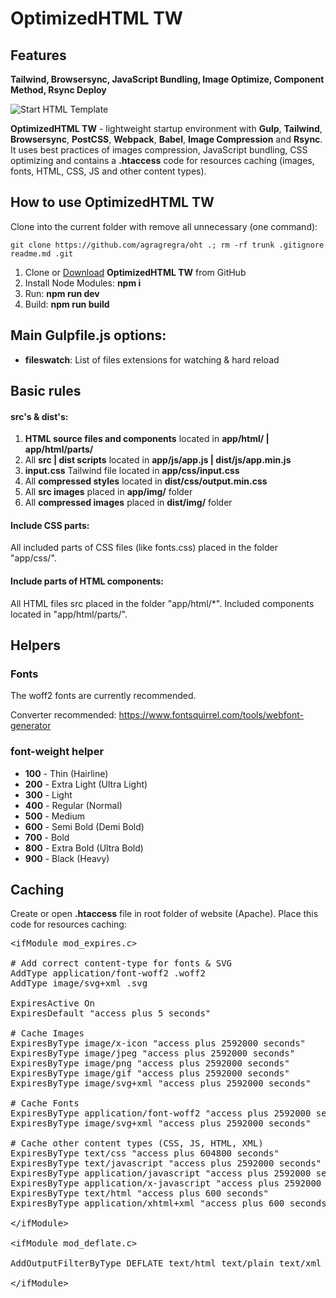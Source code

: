 <h1>OptimizedHTML TW</h1>

<h2>Features</h2>

<strong>Tailwind, Browsersync, JavaScript Bundling, Image Optimize, Component Method, Rsync Deploy</strong>

<p>
	<img src="https://raw.githubusercontent.com/agragregra/oht/master/dist/img/preview.jpg" alt="Start HTML Template">
</p>

<p><strong>OptimizedHTML TW</strong> - lightweight startup environment with <strong>Gulp</strong>, <strong>Tailwind</strong>, <strong>Browsersync</strong>, <strong>PostCSS</strong>, <strong>Webpack</strong>, <strong>Babel</strong>, <strong>Image Compression</strong> and <strong>Rsync</strong>. It uses best practices of images compression, JavaScript bundling, CSS optimizing and contains a <strong>.htaccess</strong> code for resources caching (images, fonts, HTML, CSS, JS and other content types).</p>

<h2>How to use OptimizedHTML TW</h2>

<p>Clone into the current folder with remove all unnecessary (one command):</p>

```
git clone https://github.com/agragregra/oht .; rm -rf trunk .gitignore readme.md .git
```

<ol>
	<li>Clone or <a href="https://github.com/agragregra/OptimizedHTML-TW/archive/master.zip">Download</a> <strong>OptimizedHTML TW</strong> from GitHub</li>
	<li>Install Node Modules: <strong>npm i</strong></li>
	<li>Run: <strong>npm run dev</strong></li>
	<li>Build: <strong>npm run build</strong></li>
</ol>

<h2>Main Gulpfile.js options:</h2>

<ul>
	<li><strong>fileswatch</strong>: List of files extensions for watching & hard reload</li>
</ul>

<h2>Basic rules</h2>

<h4>src's & dist's:</h4>

<ol>
	<li><strong>HTML source files and components</strong> located in <strong>app/html/ | app/html/parts/</strong></li>
	<li>All <strong>src | dist scripts</strong> located in <strong>app/js/app.js | dist/js/app.min.js</strong></li>
	<li><strong>input.css</strong> Tailwind file located in <strong>app/css/input.css</strong></li>
	<li>All <strong>compressed styles</strong> located in <strong>dist/css/output.min.css</strong></li>
	<li>All <strong>src images</strong> placed in <strong>app/img/</strong> folder</li>
	<li>All <strong>compressed images</strong> placed in <strong>dist/img/</strong> folder</li>
</ol>

<h4>Include CSS parts:</h4>

<p>All included parts of CSS files (like fonts.css) placed in the folder "app/css/".</p>

<h4>Include parts of HTML components:</h4>

<p>All HTML files src placed in the folder "app/html/*". Included components located in "app/html/parts/".</p>

<h2>Helpers</h2>

<h3>Fonts</h3>

<p>The woff2 fonts are currently recommended.</p>

<p>Converter recommended: <a href="https://www.fontsquirrel.com/tools/webfont-generator">https://www.fontsquirrel.com/tools/webfont-generator</a><br>

<h3>font-weight helper</h3>

<ul>
	<li><strong>100</strong> - Thin (Hairline)</li>
	<li><strong>200</strong> - Extra Light (Ultra Light)</li>
	<li><strong>300</strong> - Light</li>
	<li><strong>400</strong> - Regular (Normal)</li>
	<li><strong>500</strong> - Medium</li>
	<li><strong>600</strong> - Semi Bold (Demi Bold)</li>
	<li><strong>700</strong> - Bold</li>
	<li><strong>800</strong> - Extra Bold (Ultra Bold)</li>
	<li><strong>900</strong> - Black (Heavy)</li>
</ul>

<h2>Caching</h2>

<p>Create or open <strong>.htaccess</strong> file in root folder of website (Apache). Place this code for resources caching:</p>

<pre>
&lt;ifModule mod_expires.c&gt;

# Add correct content-type for fonts & SVG
AddType application/font-woff2 .woff2
AddType image/svg+xml .svg

ExpiresActive On
ExpiresDefault "access plus 5 seconds"

# Cache Images
ExpiresByType image/x-icon "access plus 2592000 seconds"
ExpiresByType image/jpeg "access plus 2592000 seconds"
ExpiresByType image/png "access plus 2592000 seconds"
ExpiresByType image/gif "access plus 2592000 seconds"
ExpiresByType image/svg+xml "access plus 2592000 seconds"

# Cache Fonts
ExpiresByType application/font-woff2 "access plus 2592000 seconds"
ExpiresByType image/svg+xml "access plus 2592000 seconds"

# Cache other content types (CSS, JS, HTML, XML)
ExpiresByType text/css "access plus 604800 seconds"
ExpiresByType text/javascript "access plus 2592000 seconds"
ExpiresByType application/javascript "access plus 2592000 seconds"
ExpiresByType application/x-javascript "access plus 2592000 seconds"
ExpiresByType text/html "access plus 600 seconds"
ExpiresByType application/xhtml+xml "access plus 600 seconds"

&lt;/ifModule&gt;

&lt;ifModule mod_deflate.c&gt;

AddOutputFilterByType DEFLATE text/html text/plain text/xml application/xml application/xhtml+xml text/css text/javascript application/javascript application/x-javascript application/font-woff2 image/svg+xml

&lt;/ifModule&gt;
</pre>
